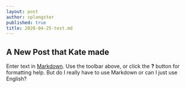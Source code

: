 ```yaml
---
layout: post
author: splangster
published: true
title: 2020-04-25-test.md
---
```

## A New Post that Kate made

Enter text in [Markdown](http://daringfireball.net/projects/markdown/). Use the toolbar above, or click the **?** button for formatting help.
But do I really have to use Markdown or can I just use English?
